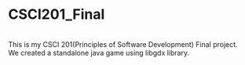 # CSCI201_Final
<br />This is my CSCI 201(Principles of Software Development) Final project.
<br />We created a standalone java game using libgdx library.
